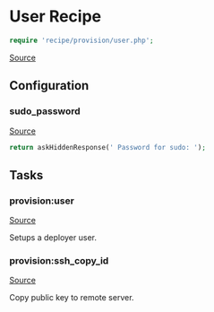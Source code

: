 <!-- DO NOT EDIT THIS FILE! -->
<!-- Instead edit recipe/provision/user.php -->
<!-- Then run bin/docgen -->

# User Recipe

```php
require 'recipe/provision/user.php';
```

[Source](/recipe/provision/user.php)


## Configuration
### sudo_password
[Source](https://github.com/deployphp/deployer/blob/master/recipe/provision/user.php#L8)



```php title="Default value"
return askHiddenResponse(' Password for sudo: ');
```



## Tasks

### provision:user
[Source](https://github.com/deployphp/deployer/blob/master/recipe/provision/user.php#L14)

Setups a deployer user.




### provision:ssh_copy_id
[Source](https://github.com/deployphp/deployer/blob/master/recipe/provision/user.php#L54)

Copy public key to remote server.




